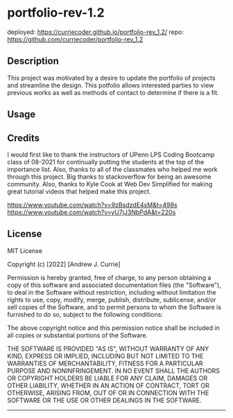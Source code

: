 # portfolio-rev-1.2

deployed: https://curriecoder.github.io/portfolio-rev_1.2/
repo: https://github.com/curriecoder/portfolio-rev_1.2

## Description

This project was motivated by a desire to update the portfolio of projects and streamline the design. This potfolio allows interested parties to view previous works as well as methods of contact to determine if there is a fit.

## Usage

  <!--TODO: Take new screenshot ![screenshot](/assets/images/portfolio-rev1.1-scrnsht.png) -->

## Credits

I would first like to thank the instructors of UPenn LPS Coding Bootcamp class of 08-2021 for continually putting the students at the top of the importance list. Also, thanks to all of the classmates who helped me work through this project. Big thanks to stackoverflow for being an awesome community. Also, thanks to Kyle Cook at Web Dev Simplified for making great tutorial videos that helped make this project.

  https://www.youtube.com/watch?v=9zBsdzdE4sM&t=498s
  https://www.youtube.com/watch?v=yU7jJ3NbPdA&t=220s
  
## License

MIT License

Copyright (c) [2022] [Andrew J. Currie]

Permission is hereby granted, free of charge, to any person obtaining a copy
of this software and associated documentation files (the "Software"), to deal
in the Software without restriction, including without limitation the rights
to use, copy, modify, merge, publish, distribute, sublicense, and/or sell
copies of the Software, and to permit persons to whom the Software is
furnished to do so, subject to the following conditions:

The above copyright notice and this permission notice shall be included in all
copies or substantial portions of the Software.

THE SOFTWARE IS PROVIDED "AS IS", WITHOUT WARRANTY OF ANY KIND, EXPRESS OR
IMPLIED, INCLUDING BUT NOT LIMITED TO THE WARRANTIES OF MERCHANTABILITY,
FITNESS FOR A PARTICULAR PURPOSE AND NONINFRINGEMENT. IN NO EVENT SHALL THE
AUTHORS OR COPYRIGHT HOLDERS BE LIABLE FOR ANY CLAIM, DAMAGES OR OTHER
LIABILITY, WHETHER IN AN ACTION OF CONTRACT, TORT OR OTHERWISE, ARISING FROM,
OUT OF OR IN CONNECTION WITH THE SOFTWARE OR THE USE OR OTHER DEALINGS IN THE
SOFTWARE.

---
